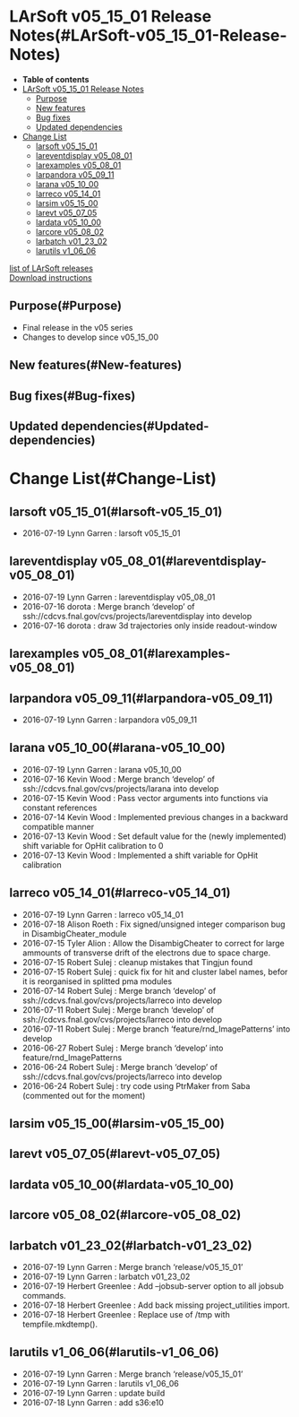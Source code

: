 LArSoft v05\_15\_01 Release Notes(#LArSoft-v05_15_01-Release-Notes)
======================================================================

-   **Table of contents**
-   [LArSoft v05\_15\_01 Release Notes](#LArSoft-v05_15_01-Release-Notes)
    -   [Purpose](#Purpose)
    -   [New features](#New-features)
    -   [Bug fixes](#Bug-fixes)
    -   [Updated dependencies](#Updated-dependencies)
-   [Change List](#Change-List)
    -   [larsoft v05\_15\_01](#larsoft-v05_15_01)
    -   [lareventdisplay v05\_08\_01](#lareventdisplay-v05_08_01)
    -   [larexamples v05\_08\_01](#larexamples-v05_08_01)
    -   [larpandora v05\_09\_11](#larpandora-v05_09_11)
    -   [larana v05\_10\_00](#larana-v05_10_00)
    -   [larreco v05\_14\_01](#larreco-v05_14_01)
    -   [larsim v05\_15\_00](#larsim-v05_15_00)
    -   [larevt v05\_07\_05](#larevt-v05_07_05)
    -   [lardata v05\_10\_00](#lardata-v05_10_00)
    -   [larcore v05\_08\_02](#larcore-v05_08_02)
    -   [larbatch v01\_23\_02](#larbatch-v01_23_02)
    -   [larutils v1\_06\_06](#larutils-v1_06_06)

[list of LArSoft releases](LArSoft_release_list)\
[Download instructions](http://scisoft.fnal.gov/scisoft/bundles/larsoft/v05_15_01/larsoft-v05_15_01.html)

Purpose(#Purpose)
--------------------

-   Final release in the v05 series
-   Changes to develop since v05\_15\_00

New features(#New-features)
------------------------------

Bug fixes(#Bug-fixes)
------------------------

Updated dependencies(#Updated-dependencies)
----------------------------------------------

Change List(#Change-List)
============================

larsoft v05\_15\_01(#larsoft-v05_15_01)
------------------------------------------

-   2016-07-19 Lynn Garren : larsoft v05\_15\_01

lareventdisplay v05\_08\_01(#lareventdisplay-v05_08_01)
----------------------------------------------------------

-   2016-07-19 Lynn Garren : lareventdisplay v05\_08\_01
-   2016-07-16 dorota : Merge branch ‘develop’ of ssh://cdcvs.fnal.gov/cvs/projects/lareventdisplay into develop
-   2016-07-16 dorota : draw 3d trajectories only inside readout-window

larexamples v05\_08\_01(#larexamples-v05_08_01)
--------------------------------------------------

larpandora v05\_09\_11(#larpandora-v05_09_11)
------------------------------------------------

-   2016-07-19 Lynn Garren : larpandora v05\_09\_11

larana v05\_10\_00(#larana-v05_10_00)
----------------------------------------

-   2016-07-19 Lynn Garren : larana v05\_10\_00
-   2016-07-16 Kevin Wood : Merge branch ‘develop’ of ssh://cdcvs.fnal.gov/cvs/projects/larana into develop
-   2016-07-15 Kevin Wood : Pass vector arguments into functions via constant references
-   2016-07-14 Kevin Wood : Implemented previous changes in a backward compatible manner
-   2016-07-13 Kevin Wood : Set default value for the (newly implemented) shift variable for OpHit calibration to 0
-   2016-07-13 Kevin Wood : Implemented a shift variable for OpHit calibration

larreco v05\_14\_01(#larreco-v05_14_01)
------------------------------------------

-   2016-07-19 Lynn Garren : larreco v05\_14\_01
-   2016-07-18 Alison Roeth : Fix signed/unsigned integer comparison bug in DisambigCheater\_module
-   2016-07-15 Tyler Alion : Allow the DisambigCheater to correct for large ammounts of transverse drift of the electrons due to space charge.
-   2016-07-15 Robert Sulej : cleanup mistakes that Tingjun found
-   2016-07-15 Robert Sulej : quick fix for hit and cluster label names, befor it is reorganised in splitted pma modules
-   2016-07-14 Robert Sulej : Merge branch ‘develop’ of ssh://cdcvs.fnal.gov/cvs/projects/larreco into develop
-   2016-07-11 Robert Sulej : Merge branch ‘develop’ of ssh://cdcvs.fnal.gov/cvs/projects/larreco into develop
-   2016-07-11 Robert Sulej : Merge branch ‘feature/rnd\_ImagePatterns’ into develop
-   2016-06-27 Robert Sulej : Merge branch ‘develop’ into feature/rnd\_ImagePatterns
-   2016-06-24 Robert Sulej : Merge branch ‘develop’ of ssh://cdcvs.fnal.gov/cvs/projects/larreco into develop
-   2016-06-24 Robert Sulej : try code using PtrMaker from Saba (commented out for the moment)

larsim v05\_15\_00(#larsim-v05_15_00)
----------------------------------------

larevt v05\_07\_05(#larevt-v05_07_05)
----------------------------------------

lardata v05\_10\_00(#lardata-v05_10_00)
------------------------------------------

larcore v05\_08\_02(#larcore-v05_08_02)
------------------------------------------

larbatch v01\_23\_02(#larbatch-v01_23_02)
--------------------------------------------

-   2016-07-19 Lynn Garren : Merge branch ‘release/v05\_15\_01’
-   2016-07-19 Lynn Garren : larbatch v01\_23\_02
-   2016-07-19 Herbert Greenlee : Add –jobsub-server option to all jobsub commands.
-   2016-07-18 Herbert Greenlee : Add back missing project\_utilities import.
-   2016-07-18 Herbert Greenlee : Replace use of /tmp with tempfile.mkdtemp().

larutils v1\_06\_06(#larutils-v1_06_06)
------------------------------------------

-   2016-07-19 Lynn Garren : Merge branch ‘release/v05\_15\_01’
-   2016-07-19 Lynn Garren : larutils v1\_06\_06
-   2016-07-19 Lynn Garren : update build
-   2016-07-18 Lynn Garren : add s36:e10
